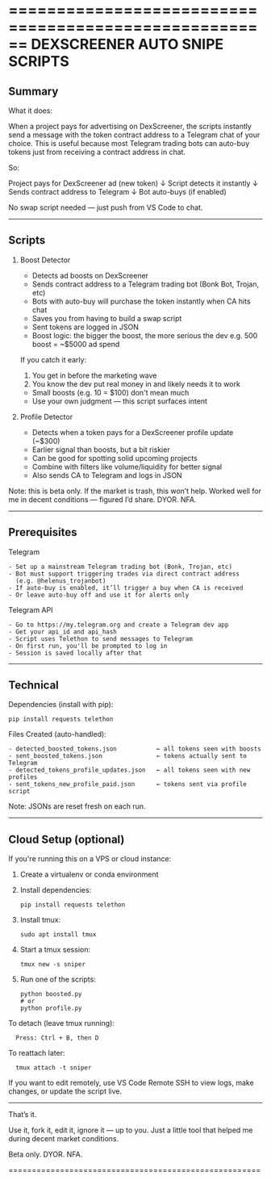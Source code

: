 ======================================================
DEXSCREENER AUTO SNIPE SCRIPTS
======================================================

Summary
-------

What it does:

When a project pays for advertising on DexScreener, the scripts instantly
send a message with the token contract address to a Telegram chat of your choice.
This is useful because most Telegram trading bots can auto-buy tokens just from
receiving a contract address in chat.

So:

  Project pays for DexScreener ad (new token)
        ↓
  Script detects it instantly
        ↓
  Sends contract address to Telegram
        ↓
  Bot auto-buys (if enabled)

No swap script needed — just push from VS Code to chat.

------------------------------------------------------

Scripts
-------

1. Boost Detector

    - Detects ad boosts on DexScreener
    - Sends contract address to a Telegram trading bot (Bonk Bot, Trojan, etc)
    - Bots with auto-buy will purchase the token instantly when CA hits chat
    - Saves you from having to build a swap script
    - Sent tokens are logged in JSON
    - Boost logic: the bigger the boost, the more serious the dev
        e.g. 500 boost = ~$5000 ad spend

    If you catch it early:
      1. You get in before the marketing wave
      2. You know the dev put real money in and likely needs it to work

    - Small boosts (e.g. 10 = $100) don't mean much
    - Use your own judgment — this script surfaces intent

2. Profile Detector

    - Detects when a token pays for a DexScreener profile update (~$300)
    - Earlier signal than boosts, but a bit riskier
    - Can be good for spotting solid upcoming projects
    - Combine with filters like volume/liquidity for better signal
    - Also sends CA to Telegram and logs in JSON

Note: this is beta only. If the market is trash, this won’t help.
Worked well for me in decent conditions — figured I’d share.
DYOR. NFA.

------------------------------------------------------

Prerequisites
-------------

Telegram

    - Set up a mainstream Telegram trading bot (Bonk, Trojan, etc)
    - Bot must support triggering trades via direct contract address
      (e.g. @helenus_trojanbot)
    - If auto-buy is enabled, it’ll trigger a buy when CA is received
    - Or leave auto-buy off and use it for alerts only

Telegram API

    - Go to https://my.telegram.org and create a Telegram dev app
    - Get your api_id and api_hash
    - Script uses Telethon to send messages to Telegram
    - On first run, you'll be prompted to log in
    - Session is saved locally after that

------------------------------------------------------

Technical
---------

Dependencies (install with pip):

    pip install requests telethon

Files Created (auto-handled):

    - detected_boosted_tokens.json           ← all tokens seen with boosts
    - sent_boosted_tokens.json               ← tokens actually sent to Telegram
    - detected_tokens_profile_updates.json   ← all tokens seen with new profiles
    - sent_tokens_new_profile_paid.json      ← tokens sent via profile script

Note: JSONs are reset fresh on each run.

------------------------------------------------------

Cloud Setup (optional)
----------------------

If you're running this on a VPS or cloud instance:

  1. Create a virtualenv or conda environment
  2. Install dependencies:

         pip install requests telethon

  3. Install tmux:

         sudo apt install tmux

  4. Start a tmux session:

         tmux new -s sniper

  5. Run one of the scripts:

         python boosted.py
         # or
         python profile.py

  To detach (leave tmux running):

      Press: Ctrl + B, then D

  To reattach later:

      tmux attach -t sniper

If you want to edit remotely, use VS Code Remote SSH to view logs,
make changes, or update the script live.

------------------------------------------------------

That’s it.

Use it, fork it, edit it, ignore it — up to you.
Just a little tool that helped me during decent market conditions.

Beta only. DYOR. NFA.

======================================================